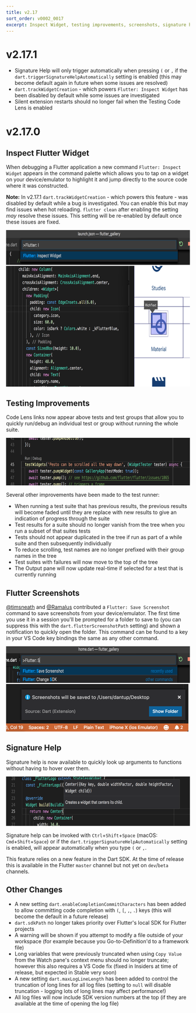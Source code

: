 ```yaml
---
title: v2.17
sort_order: v0002_0017
excerpt: Inspect Widget, testing improvements, screenshots, signature help
---
```


# v2.17.1

- Signature Help will only trigger automatically when pressing `(` or `,` if the `dart.triggerSignatureHelpAutomatically` setting is enabled (this may become default again in future when some issues are resolved)
- `dart.trackWidgetCreation` - which powers `Flutter: Inspect Widget` has been disabled by default while some issues are investigated
- Silent extension restarts should no longer fail when the Testing Code Lens is enabled

# v2.17.0

## Inspect Flutter Widget

When debugging a Flutter application a new command `Flutter: Inspect Widget` appears in the command palette which allows you to tap on a widget on your device/emulator to highlight it and jump directly to the source code where it was constructed.

**Note:** In v2.17.1 `dart.trackWidgetCreation` - which powers this feature - was disabled by default while a bug is investigated. You can enable this but may find issues when hot reloading. `flutter clean` after enabling the setting *may* resolve these issues. This setting will be re-enabled by default once these issues are fixed.

<img src="/images/release_notes/v2.17/inspect_widget_command.png" width="700" height="95" />

<img src="/images/release_notes/v2.17/inspect_widget_demo.png" width="700" height="330" />

## Testing Improvements

Code Lens links now appear above tests and test groups that allow you to quickly run/debug an individual test or group without running the whole suite.

<img src="/images/release_notes/v2.17/test_code_lens.png" width="700" height="130" />

Several other improvements have been made to the test runner: 

- When running a test suite that has previous results, the previous results will become faded until they are replace with new results to give an indication of progress through the suite
- Test results for a suite should no longer vanish from the tree when you run a subset of that suites tests
- Tests should not appear duplicated in the tree if run as part of a while suite and then subsequently individually
- To reduce scrolling, test names are no longer prefixed with their group names in the tree
- Test suites with failures will now move to the top of the tree
- The Output pane will now update real-time if selected for a test that is currently running

## Flutter Screenshots

[@timsneath](https://github.com/timsneath) and [@Ramalus](https://github.com/Ramalus) contributed a `Flutter: Save Screenshot` command to save screenshots from your device/emulator. The first time you use it in a session you'll be prompted for a folder to save to (you can suppress this with the `dart.flutterScreenshotPath` setting) and shown a notification to quickly open the folder. This command can be found to a key in your VS Code key bindings the same as any other command.

<img src="/images/release_notes/v2.17/save_screenshot_command.png" width="700" height="100" />

<img src="/images/release_notes/v2.17/save_screenshot_message.png" width="500" height="130" />

## Signature Help

Signature help is now available to quickly look up arguments to functions without having to hover over them.

<img src="/images/release_notes/v2.17/signature_help.png" width="700" height="135" />

Signature help can be invoked with `Ctrl`+`Shift`+`Space` (macOS: `Cmd`+`Shift`+`Space`) or if the `dart.triggerSignatureHelpAutomatically` setting is enabled, will appear automatically when you type `(` or `,`.

This feature relies on a new feature in the Dart SDK. At the time of release this is available in the Flutter `master` channel but not yet on `dev`/`beta` channels.

## Other Changes

- A new setting `dart.enableCompletionCommitCharacters` has been added to allow committing code completion with `(`, `[`, `,`, `.`) keys (this will become the default in a future release)
- `dart.sdkPath` no longer takes priority over Flutter's local SDK for Flutter projects
- A warning will be shown if you attempt to modify a file outside of your workspace (for example because you Go-to-Definition'd to a framework file)
- Long variables that were previously truncated when using `Copy Value` from the Watch pane's context menu should no longer truncate; however this also requires a VS Code fix (fixed in Insiders at time of release, but expected in Stable very soon)
- A new setting `dart.maxLogLineLength` has been added to control the truncation of long lines for all log files (setting to `null` will disable truncation - logging lots of long lines may affect performance!)
- All log files will now include SDK version numbers at the top (if they are available at the time of opening the log file)
